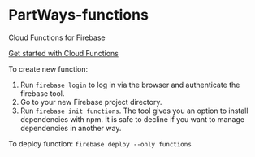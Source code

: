 # PartWays-functions
Cloud Functions for Firebase

[Get started with Cloud Functions](https://firebase.google.com/docs/functions/get-started)

To create new function:

1. Run `firebase login` to log in via the browser and authenticate the firebase tool.
2. Go to your new Firebase project directory.
3. Run `firebase init functions`. The tool gives you an option to install dependencies with npm. It is safe to decline if you want to manage dependencies in another way.

To deploy function:
`firebase deploy --only functions`
